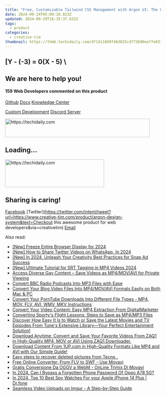 ```yaml
---
title: "Free, Customizable Tailwind CSS Management with Argon UI: The Ultimate Tool by Creative Tim"
date: 2024-09-24T05:09:28.823Z
updated: 2024-09-29T16:35:37.632Z
tags:
  - product
categories:
  - creative-tim
thumbnail: https://thmb.techidaily.com/df14118d9f463815cdf73b98eeffe83796c8ab688c142d4fe510c3cae0e58079.jpg
---
```


## \[Y - (-3) = 0(X - 5) \

## We are here to help you!

#### 159 Web Developers commented on this product

[Github](https://github.com/creativetimofficial/argon-design-system) [Docs](https://tools.techidaily.com/creative-tim/products/) [Knowledge Center](https://tools.techidaily.com/creative-tim/products/) 

[Custom Development](https://tools.techidaily.com/creative-tim/products/) [Discord Server](https://discord.com/invite/FhCJCaHdQa) 

<!-- affiliate ads begin -->
<a href="https://bluettius.sjv.io/c/5597632/2139114/17108" target="_top" id="2139114">
  <img src="//a.impactradius-go.com/display-ad/17108-2139114" border="0" alt="https://techidaily.com" width="468" height="60"/>
</a>
<img height="0" width="0" src="https://bluettius.sjv.io/i/5597632/2139114/17108" style="position:absolute;visibility:hidden;" border="0" />
<!-- affiliate ads end -->

## Loading...

<!-- affiliate ads begin -->
<a href="https://bluettius.sjv.io/c/5597632/2139109/17108" target="_top" id="2139109">
  <img src="//a.impactradius-go.com/display-ad/17108-2139109" border="0" alt="https://techidaily.com" width="320" height="90"/>
</a>
<img height="0" width="0" src="https://bluettius.sjv.io/i/5597632/2139109/17108" style="position:absolute;visibility:hidden;" border="0" />
<!-- affiliate ads end -->

## Sharing is caring!

[Facebook](https://www.facebook.com/sharer/sharer.php?u=https://www.creative-tim.com/product/argon-design-system?src=sdkpreparse) [Twitter](https://twitter.com/intent/tweet?url=https://www.creative-tim.com/product/argon-design-system&text=Checkout this awesome product for web developers&via=creativetim) [Email](https://tools.techidaily.com/creative-tim/products/)

<ins class="adsbygoogle"
     style="display:block"
     data-ad-format="autorelaxed"
     data-ad-client="ca-pub-7571918770474297"
     data-ad-slot="1223367746"></ins>

<ins class="adsbygoogle"
     style="display:block"
     data-ad-client="ca-pub-7571918770474297"
     data-ad-slot="8358498916"
     data-ad-format="auto"
     data-full-width-responsive="true"></ins>

<span class="atpl-alsoreadstyle">Also read:</span>
<div><ul>
<li><a href="https://screen-activity-recording.techidaily.com/new-freeze-entire-browser-display-for-2024/"><u>[New] Freeze Entire Browser Display for 2024</u></a></li>
<li><a href="https://twitter-videos.techidaily.com/new-how-to-share-twitter-videos-on-whatsapp-in-2024/"><u>[New] How to Share Twitter Videos on WhatsApp, In 2024</u></a></li>
<li><a href="https://snapchat-videos.techidaily.com/new-in-2024-unleash-your-creativity-best-practices-for-snap-ad-success/"><u>[New] In 2024, Unleash Your Creativity Best Practices for Snap Ad Success</u></a></li>
<li><a href="https://some-guidance.techidaily.com/new-ultimate-tutorial-for-srt-tagging-in-mp4-videos-2024/"><u>[New] Ultimate Tutorial for SRT Tagging in MP4 Videos 2024</u></a></li>
<li><a href="https://fox-zaraz.techidaily.com/access-diverse-gay-content-save-videos-as-mp4movavi-for-private-viewing/"><u>Access Diverse Gay Content – Save Videos as MP4/MOV/AVI for Private Viewing</u></a></li>
<li><a href="https://fox-zaraz.techidaily.com/convert-bbc-radio-podcasts-into-mp3-files-with-ease/"><u>Convert BBC Radio Podcasts Into MP3 Files with Ease</u></a></li>
<li><a href="https://fox-zaraz.techidaily.com/convert-your-blog-video-files-into-mp4movavi-formats-easily-on-both-mac-and-pc/"><u>Convert Your Blog Video Files Into MP4/MOV/AVI Formats Easily on Both Mac & PC</u></a></li>
<li><a href="https://fox-zaraz.techidaily.com/convert-your-porntube-downloads-into-different-file-types-mp4-mov-flv-avi-wmv-mkv-instructions/"><u>Convert Your PornTube Downloads Into Different File Types - MP4, MOV, FLV, AVI, WMV, MKV Instructions</u></a></li>
<li><a href="https://fox-zaraz.techidaily.com/convert-your-video-content-easy-mp4-extraction-from-digitalmarketer/"><u>Convert Your Video Content: Easy MP4 Extraction From DigitalMarketer</u></a></li>
<li><a href="https://fox-zaraz.techidaily.com/converting-sportys-flight-lessons-steps-to-save-as-mp4mp3-files/"><u>Converting Sporty's Flight Lessons: Steps to Save as MP4/MP3 Files</u></a></li>
<li><a href="https://fox-zaraz.techidaily.com/discover-how-easy-it-is-to-watch-or-save-the-latest-movies-and-tv-episodes-from-tunes-extensive-libraryyour-perfect-entertainment-solution/"><u>Discover How Easy It Is to Watch or Save the Latest Movies and TV Episodes From Tune's Extensive Library—Your Perfect Entertainment Solution!</u></a></li>
<li><a href="https://fox-zaraz.techidaily.com/download-anytime-convert-and-save-your-favorite-videos-from-zaq1-in-high-quality-mp4-mov-or-avi-using-zaq1-downloader/"><u>Download Anytime: Convert and Save Your Favorite Videos From ZAQ1 in High-Quality MP4, MOV or AVI Using ZAQ1 Downloader.</u></a></li>
<li><a href="https://fox-zaraz.techidaily.com/download-content-from-1upcom-in-high-quality-formats-like-mp4-and-avi-with-our-simple-guide/"><u>Download Content From 1UP.com in High-Quality Formats Like MP4 and AVI with Our Simple Guide!</u></a></li>
<li><a href="https://phone-solutions.techidaily.com/easy-steps-to-recover-deleted-pictures-from-tecno-by-fonelab-android-recover-pictures/"><u>Easy steps to recover deleted pictures from Tecno .</u></a></li>
<li><a href="https://discover-brilliant.techidaily.com/free-online-converter-from-flv-to-swf-use-movavi/"><u>Free Online Converter: From FLV to SWF - Use Movavi</u></a></li>
<li><a href="https://vp-tips.techidaily.com/gratis-conversione-da-oggv-a-webm-online-trimix-di-movavi/"><u>Gratis Conversione Da OGGV a WebM - OnLine Trimix Di Movavi</u></a></li>
<li><a href="https://easy-unlock-android.techidaily.com/in-2024-can-i-bypass-a-forgotten-phone-password-of-oppo-a78-5g-by-drfone-android/"><u>In 2024, Can I Bypass a Forgotten Phone Password Of Oppo A78 5G?</u></a></li>
<li><a href="https://ios-location-track.techidaily.com/in-2024-top-10-best-spy-watches-for-your-apple-iphone-14-plus-drfone-by-drfone-virtual-ios/"><u>In 2024, Top 10 Best Spy Watches For your Apple iPhone 14 Plus | Dr.fone</u></a></li>
<li><a href="https://some-knowledge.techidaily.com/seamless-video-uploads-on-imgur-a-step-by-step-guide/"><u>Seamless Video Uploads on Imgur - A Step-by-Step Guide</u></a></li>
</ul></div>

